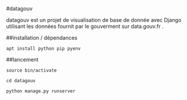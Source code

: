 #datagouv


datagouv est un projet de visualisation de base de donnée avec Django utilisant les données fournit par le gouverment sur data.gouv.fr .


##installation / dépendances


``
apt install python pip pyenv
``

##lancement

```
source bin/activate

cd datagouv

python manage.py runserver
```
